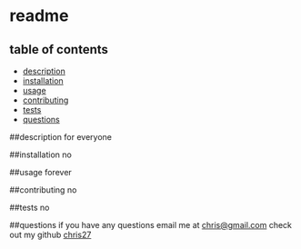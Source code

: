 # readme

  ## table of contents
  * [description](#description)
  * [installation](#installation)
  * [usage](#usage)
  * [contributing](#contributing)
  * [tests](#tests)
  * [questions](#questions)



  ##description
  for everyone



  ##installation
  no



  ##usage
  forever



  ##contributing
  no



  ##tests
  no



  ##questions
  if you have any questions email me at [chris@gmail.com](mailto:chris@gmail.com)
  check out my github [chris27](https://github.com/chris27/)
